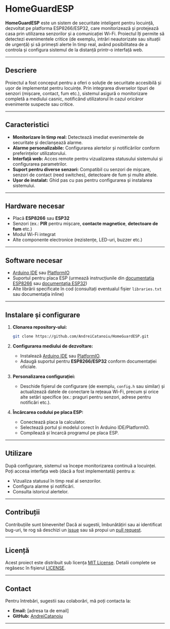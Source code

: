 # HomeGuardESP

**HomeGuardESP** este un sistem de securitate inteligent pentru locuință, dezvoltat pe platforma ESP8266/ESP32, care monitorizează și protejează casa prin utilizarea senzorilor și a comunicației Wi-Fi. Proiectul îți permite să detectezi evenimentele critice (de exemplu, intrări neautorizate sau situații de urgență) și să primești alerte în timp real, având posibilitatea de a controla și configura sistemul de la distanță printr-o interfață web.

---

## Descriere

Proiectul a fost conceput pentru a oferi o soluție de securitate accesibilă și ușor de implementat pentru locuințe. Prin integrarea diverselor tipuri de senzori (mișcare, contact, fum etc.), sistemul asigură o monitorizare completă a mediului casnic, notificând utilizatorul în cazul oricăror evenimente suspecte sau critice.

---

## Caracteristici

- **Monitorizare în timp real:** Detectează imediat evenimentele de securitate și declanșează alarme.
- **Alarme personalizabile:** Configurarea alertelor și notificărilor conform preferințelor utilizatorului.
- **Interfață web:** Acces remote pentru vizualizarea statusului sistemului și configurarea parametrilor.
- **Suport pentru diverse senzori:** Compatibil cu senzori de mișcare, senzori de contact (reed switches), detectoare de fum și multe altele.
- **Ușor de instalat:** Ghid pas cu pas pentru configurarea și instalarea sistemului.

---

## Hardware necesar

- Placă **ESP8266** sau **ESP32**
- Senzori (ex.: **PIR** pentru mișcare, **contacte magnetice**, **detectoare de fum** etc.)
- Modul Wi-Fi integrat
- Alte componente electronice (rezistențe, LED-uri, buzzer etc.)

---

## Software necesar

- [Arduino IDE](https://www.arduino.cc/en/software) sau [PlatformIO](https://platformio.org/)
- Suportul pentru placa ESP (urmează instrucțiunile din [documentația ESP8266](https://github.com/esp8266/Arduino) sau [documentația ESP32](https://docs.espressif.com/projects/arduino-esp32/en/latest/installing.html))
- Alte librării specificate în cod (consultați eventualul fișier `libraries.txt` sau documentația inline)

---

## Instalare și configurare

1. **Clonarea repository-ului:**

    ```bash
    git clone https://github.com/AndreiCatanoiu/HomeGuardESP.git
    ```

2. **Configurarea mediului de dezvoltare:**
   - Instalează [Arduino IDE](https://www.arduino.cc/en/software) sau [PlatformIO](https://platformio.org/).
   - Adaugă suportul pentru **ESP8266/ESP32** conform documentației oficiale.

3. **Personalizarea configurației:**
   - Deschide fișierul de configurare (de exemplu, `config.h` sau similar) și actualizează datele de conectare la rețeaua Wi-Fi, precum și orice alte setări specifice (ex.: praguri pentru senzori, adrese pentru notificări etc.).

4. **Încărcarea codului pe placa ESP:**
   - Conectează placa la calculator.
   - Selectează portul și modelul corect în Arduino IDE/PlatformIO.
   - Compilează și încarcă programul pe placa ESP.

---

## Utilizare

După configurare, sistemul va începe monitorizarea continuă a locuinței. Poți accesa interfața web (dacă a fost implementată) pentru a:
- Vizualiza statusul în timp real al senzorilor.
- Configura alarme și notificări.
- Consulta istoricul alertelor.

---

## Contribuții

Contribuțiile sunt binevenite! Dacă ai sugestii, îmbunătățiri sau ai identificat bug-uri, te rog să deschizi un [issue](https://github.com/AndreiCatanoiu/HomeGuardESP/issues) sau să propui un [pull request](https://github.com/AndreiCatanoiu/HomeGuardESP/pulls).

---

## Licență

Acest proiect este distribuit sub licența [MIT License](https://opensource.org/licenses/MIT). Detalii complete se regăsesc în fișierul [LICENSE](./LICENSE).

---

## Contact

Pentru întrebări, sugestii sau colaborări, mă poți contacta la:
- **Email:** [adresa ta de email]
- **GitHub:** [AndreiCatanoiu](https://github.com/AndreiCatanoiu)

---

